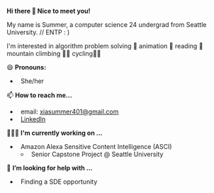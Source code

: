 **Hi there 👋 Nice to meet you!**

My name is Summer, a computer science 24 undergrad from Seattle University. // ENTP : )

I'm interested in algorithm problem solving 🧐 animation 🎥 reading 📖 mountain climbing 🧗‍♀️ cycling🚴‍♀️

😄 **Pronouns:**
* &nbsp; She/her
  
📫 **How to reach me...**  
* &nbsp; email: [xiasummer401@gmail.com](xiasummer401@gmail.com)  
* &nbsp; [LinkedIn](http://www.linkedin.com/in/summer-xia-708b37205)  

👩🏻‍💻 **I'm currently working on ...**
* &nbsp; Amazon Alexa Sensitive Content Intelligence (ASCI)
  	- &nbsp; Senior Capstone Project @ Seattle University
  
🤔 **I’m looking for help with ...**
* &nbsp; Finding a SDE opportunity
<!--
**summersCodingLog/summersCodingLog** is a ✨ _special_ ✨ repository because its `README.md` (this file) appears on your GitHub profile.

Here are some ideas to get you started:

- 🔭 I’m currently working on ...
- 🌱 I’m currently learning ...
- 👯 I’m looking to collaborate on ...
- 🤔 I’m looking for help with ...
- 💬 Ask me about ...
- 📫 How to reach me: ...
- 😄 Pronouns: ...
- ⚡ Fun fact: ...
-->

